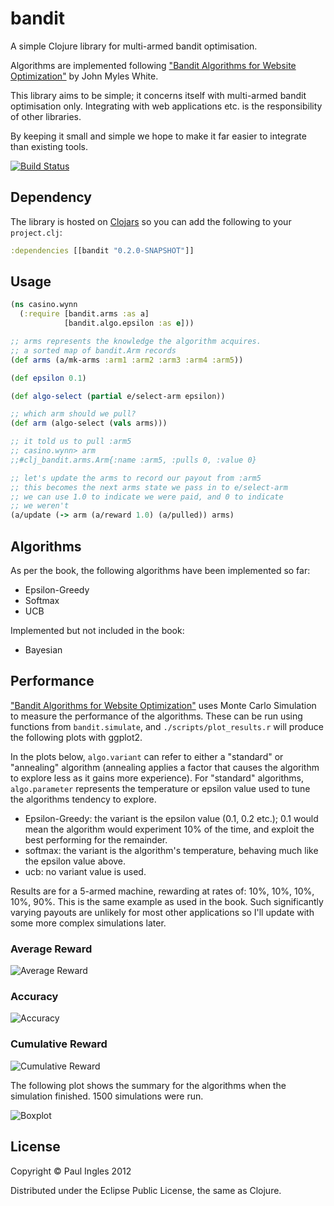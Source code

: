 # bandit

A simple Clojure library for multi-armed bandit optimisation.

Algorithms are implemented following ["Bandit Algorithms for Website Optimization"](http://shop.oreilly.com/product/0636920027393.do) by John Myles White.

This library aims to be simple; it concerns itself with multi-armed bandit optimisation only. Integrating with web applications etc. is the responsibility of other libraries.

By keeping it small and simple we hope to make it far easier to integrate than existing tools.

[![Build Status](https://secure.travis-ci.org/pingles/clj-bandit.png)](http://travis-ci.org/pingles/clj-bandit)

## Dependency

The library is hosted on [Clojars](http://clojars.org) so you can add the following to your `project.clj`:

```clojure
:dependencies [[bandit "0.2.0-SNAPSHOT"]]
```

## Usage

```clojure
(ns casino.wynn
  (:require [bandit.arms :as a]
            [bandit.algo.epsilon :as e]))

;; arms represents the knowledge the algorithm acquires. 
;; a sorted map of bandit.Arm records
(def arms (a/mk-arms :arm1 :arm2 :arm3 :arm4 :arm5))

(def epsilon 0.1)

(def algo-select (partial e/select-arm epsilon))

;; which arm should we pull?
(def arm (algo-select (vals arms)))

;; it told us to pull :arm5
;; casino.wynn> arm
;;#clj_bandit.arms.Arm{:name :arm5, :pulls 0, :value 0}

;; let's update the arms to record our payout from :arm5
;; this becomes the next arms state we pass in to e/select-arm
;; we can use 1.0 to indicate we were paid, and 0 to indicate
;; we weren't
(a/update (-> arm (a/reward 1.0) (a/pulled)) arms)
```

## Algorithms

As per the book, the following algorithms have been implemented so far:

* Epsilon-Greedy
* Softmax
* UCB

Implemented but not included in the book:

* Bayesian

## Performance

["Bandit Algorithms for Website Optimization"](http://shop.oreilly.com/product/0636920027393.do) uses Monte Carlo Simulation to measure the performance of the algorithms. These can be run using functions from `bandit.simulate`, and `./scripts/plot_results.r` will produce the following plots with ggplot2.

In the plots below, `algo.variant` can refer to either a "standard" or "annealing" algorithm (annealing applies a factor that causes the algorithm to explore less as it gains more experience). For "standard" algorithms, `algo.parameter` represents the temperature or epsilon value used to tune the algorithms tendency to explore.

* Epsilon-Greedy: the variant is the epsilon value (0.1, 0.2 etc.); 0.1 would mean the algorithm would experiment 10% of the time, and exploit the best performing for the remainder.
* softmax: the variant is the algorithm's temperature, behaving much like the epsilon value above.
* ucb: no variant value is used.

Results are for a 5-armed machine, rewarding at rates of: 10%, 10%, 10%, 10%, 90%. This is the same example as used in the book. Such significantly varying payouts are unlikely for most other applications so I'll update with some more complex simulations later.

### Average Reward

![Average Reward](http://clojure.bandit.s3-external-3.amazonaws.com/avg_reward.png)

### Accuracy

![Accuracy](http://clojure.bandit.s3-external-3.amazonaws.com/accuracy.png)

### Cumulative Reward

![Cumulative Reward](http://clojure.bandit.s3-external-3.amazonaws.com/cumulative_reward.png)

The following plot shows the summary for the algorithms when the simulation finished. 1500 simulations were run.

![Boxplot](http://clojure.bandit.s3-external-3.amazonaws.com/algorithm_reward_boxplot.png)

## License

Copyright &copy; Paul Ingles 2012

Distributed under the Eclipse Public License, the same as Clojure.
